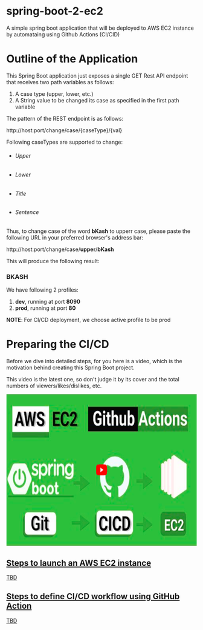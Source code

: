 # spring-boot-2-ec2
A simple spring boot application that will be deployed to AWS EC2 instance by automataing using Github Actions (CI/CID)

# Outline of the Application
This Spring Boot application just exposes a single GET Rest API endpoint that receives two 
path variables as follows:

1. A case type (upper, lower, etc.)
2. A String value to be changed its case as specified in the first path variable

The pattern of the REST endpoint is as follows:

http://host:port/change/case/{caseType}/{val}

Following caseTypes are supported to change:
- ###### Upper 
- ###### Lower
- ###### Title
- ###### Sentence

Thus, to change case of the word **bKash** to upperr case, please paste the following URL in your preferred browser's address bar:

http://host:port/change/case/**upper**/**bKash**

This will produce the following result:

### BKASH

We have following 2 profiles:
1. **dev**, running at port **8090**
2. **prod**, running at port **80**

**NOTE**: For CI/CD deployment, we choose active profile to be prod

# Preparing the CI/CD
Before we dive into detailed steps, for you here is a video, which is the motivation behind creating this Spring Boot project.

This video is the latest one, so don't judge it by its cover and the total numbers of viewers/likes/dislikes, etc.

<a href='https://www.youtube.com/watch?v=1-CKqngg6GY&t=1128s' target='_blank'>
    <img alt="Auto Deploy Spring Boot Project Using GitHub Actions to AWS EC2"
        height="400"
        src="https://raw.githubusercontent.com/mdaliazam/spring-boot-2-ec2/develop/auto-deploy-spring-boot-using-github-2-aws-ec2.png"
</a>

## Steps to launch an AWS EC2 instance 
TBD

## Steps to define CI/CD workflow using GitHub Action
TBD

